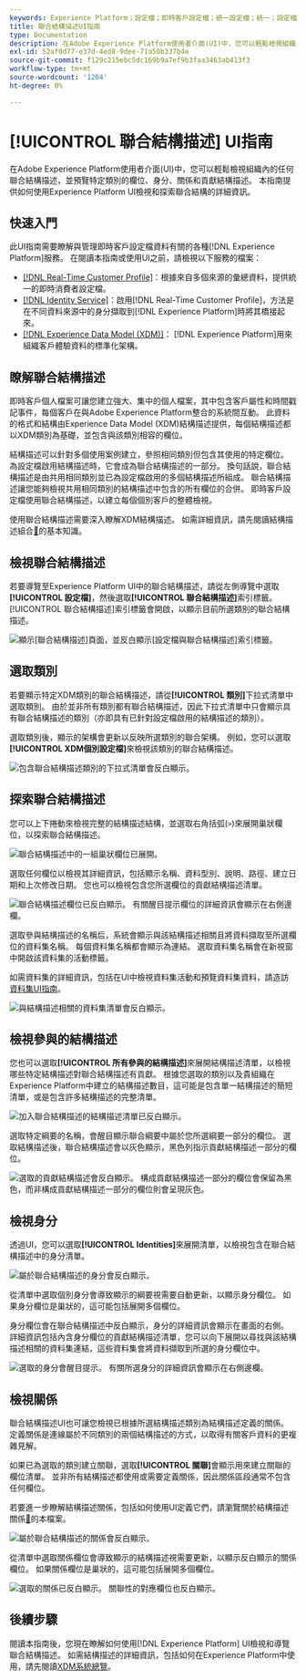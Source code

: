 ```yaml
---
keywords: Experience Platform；設定檔；即時客戶設定檔；統一設定檔；統一；設定檔；rtcp；啟用設定檔；啟用設定檔；聯合結構描述；聯合設定檔；聯合設定檔
title: 聯合結構描述UI指南
type: Documentation
description: 在Adobe Experience Platform使用者介面(UI)中，您可以輕鬆檢視組織內的任何聯合結構描述，並預覽特定類別的欄位、身分、關係和貢獻結構描述。 本指南提供如何使用Experience Platform UI檢視和探索聯合結構的詳細資訊。
exl-id: 52af0d77-e37d-4ed8-9dee-71a50b337b4e
source-git-commit: f129c215ebc5dc169b9a7ef9b3faa3463ab413f3
workflow-type: tm+mt
source-wordcount: '1204'
ht-degree: 0%

---
```


# [!UICONTROL 聯合結構描述] UI指南

在Adobe Experience Platform使用者介面(UI)中，您可以輕鬆檢視組織內的任何聯合結構描述，並預覽特定類別的欄位、身分、關係和貢獻結構描述。 本指南提供如何使用Experience Platform UI檢視和探索聯合結構的詳細資訊。

## 快速入門

此UI指南需要瞭解與管理即時客戶設定檔資料有關的各種[!DNL Experience Platform]服務。 在閱讀本指南或使用UI之前，請檢視以下服務的檔案：

* [[!DNL Real-Time Customer Profile]](../home.md)：根據來自多個來源的彙總資料，提供統一的即時消費者設定檔。
* [[!DNL Identity Service]](../../identity-service/home.md)：啟用[!DNL Real-Time Customer Profile]，方法是在不同資料來源中的身分擷取到[!DNL Experience Platform]時將其橋接起來。
* [[!DNL Experience Data Model (XDM)]](../../xdm/home.md)： [!DNL Experience Platform]用來組織客戶體驗資料的標準化架構。

## 瞭解聯合結構描述

即時客戶個人檔案可讓您建立強大、集中的個人檔案，其中包含客戶屬性和時間戳記事件，每個客戶在與Adobe Experience Platform整合的系統間互動。 此資料的格式和結構由Experience Data Model (XDM)結構描述提供，每個結構描述都以XDM類別為基礎，並包含與該類別相容的欄位。

結構描述可以針對多個使用案例建立，參照相同類別但包含其使用的特定欄位。 為設定檔啟用結構描述時，它會成為聯合結構描述的一部分。 換句話說，聯合結構描述是由共用相同類別並已為設定檔啟用的多個結構描述所組成。 聯合結構描述讓您能夠檢視共用相同類別的結構描述中包含的所有欄位的合併。 即時客戶設定檔使用聯合結構描述，以建立每個個別客戶的整體檢視。

使用聯合結構描述需要深入瞭解XDM結構描述。 如需詳細資訊，請先閱讀結構描述組合[&#128279;](../../xdm/schema/composition.md)的基本知識。

## 檢視聯合結構描述

若要導覽至Experience Platform UI中的聯合結構描述，請從左側導覽中選取&#x200B;**[!UICONTROL 設定檔]**，然後選取&#x200B;**[!UICONTROL 聯合結構描述]**&#x200B;索引標籤。 [!UICONTROL 聯合結構描述]索引標籤會開啟，以顯示目前所選類別的聯合結構描述。

![顯示[聯合結構描述]頁面，並反白顯示[設定檔與聯合結構描述]索引標籤。](../images/union-schema/landing.png)

## 選取類別

若要顯示特定XDM類別的聯合結構描述，請從&#x200B;**[!UICONTROL 類別]**&#x200B;下拉式清單中選取類別。 由於並非所有類別都有聯合結構描述，因此下拉式清單中只會顯示具有聯合結構描述的類別（亦即具有已針對設定檔啟用的結構描述的類別）。

選取類別後，顯示的架構會更新以反映所選類別的聯合架構。 例如，您可以選取&#x200B;**[!UICONTROL XDM個別設定檔]**&#x200B;來檢視該類別的聯合結構描述。

![包含聯合結構描述類別的下拉式清單會反白顯示。](../images/union-schema/class.png)

## 探索聯合結構描述

您可以上下捲動來檢視完整的結構描述結構，並選取右角括弧(`>`)來展開巢狀欄位，以探索聯合結構描述。

![聯合結構描述中的一組巢狀欄位已展開。](../images/union-schema/explore.png)

選取任何欄位以檢視其詳細資訊，包括顯示名稱、資料型別、說明、路徑、建立日期和上次修改日期。 您也可以檢視包含您所選欄位的貢獻結構描述清單。

![聯合結構描述欄位已反白顯示。 有關醒目提示欄位的詳細資訊會顯示在右側邊欄。](../images/union-schema/explore-field.png)

選取參與結構描述的名稱后，系統會顯示與該結構描述相關且將資料擷取至所選欄位的資料集名稱。 每個資料集名稱都會顯示為連結。 選取資料集名稱會在新視窗中開啟該資料集的活動標籤。

如需資料集的詳細資訊，包括在UI中檢視資料集活動和預覽資料集資料，請造訪[資料集UI指南](../../catalog/datasets/user-guide.md)。

![與結構描述相關的資料集清單會反白顯示。](../images/union-schema/datasets.png)

## 檢視參與的結構描述

您也可以選取&#x200B;**[!UICONTROL 所有參與的結構描述]**&#x200B;來展開結構描述清單，以檢視哪些特定結構描述對聯合結構描述有貢獻。 根據您選取的類別以及貴組織在Experience Platform中建立的結構描述數目，這可能是包含單一結構描述的簡短清單，或是包含許多結構描述的完整清單。

![加入聯合結構描述的結構描述清單已反白顯示。](../images/union-schema/contributing-schemas.png)

選取特定綱要的名稱，會醒目顯示聯合綱要中屬於您所選綱要一部分的欄位。 選取結構描述後，聯合結構描述會以灰色顯示，黑色列指示貢獻結構描述一部分的欄位。

![選取的貢獻結構描述會反白顯示。 構成貢獻結構描述一部分的欄位會保留為黑色，而非構成貢獻結構描述一部分的欄位則會呈現灰色。](../images/union-schema/select-schema.png)

## 檢視身分

透過UI，您可以選取&#x200B;**[!UICONTROL Identities]**&#x200B;來展開清單，以檢視包含在聯合結構描述中的身分清單。

![屬於聯合結構描述的身分會反白顯示。](../images/union-schema/identities.png)

從清單中選取個別身分會導致顯示的綱要視需要自動更新，以顯示身分欄位。 如果身分欄位是巢狀的，這可能包括展開多個欄位。

身分欄位會在聯合結構描述中反白顯示，身分的詳細資訊會顯示在畫面的右側。 詳細資訊包括內含身分欄位的貢獻結構描述清單，您可以向下展開以尋找與該結構描述相關的資料集連結，這些資料集會將資料擷取到所選的身分欄位中。

![選取的身分會醒目提示。 有關所選身分的詳細資訊會顯示在右側邊欄。](../images/union-schema/select-identity.png)

## 檢視關係

聯合結構描述UI也可讓您檢視已根據所選結構描述類別為結構描述定義的關係。 定義關係是連線屬於不同類別的兩個結構描述的方式，以取得有關客戶資料的更複雜見解。

如果已為選取的類別建立關聯，選取&#x200B;**[!UICONTROL 關聯]**&#x200B;會顯示用來建立關聯的欄位清單。 並非所有結構描述都使用或需要定義關係，因此關係區段通常不包含任何欄位。

若要進一步瞭解結構描述關係，包括如何使用UI定義它們，請瀏覽關於結構描述關係[&#128279;](../../xdm/tutorials/relationship-ui.md)的本檔案。

![屬於聯合結構描述的關係會反白顯示。](../images/union-schema/relationships.png)

從清單中選取關係欄位會導致顯示的結構描述視需要更新，以顯示反白顯示的關係欄位。 如果關係欄位是巢狀的，這可能包括展開多個欄位。

![選取的關係已反白顯示。 關聯性的對應欄位也反白顯示。](../images/union-schema/select-relationship.png)

## 後續步驟

閱讀本指南後，您現在瞭解如何使用[!DNL Experience Platform] UI檢視和導覽聯合結構描述。 如需結構描述的詳細資訊，包括如何在Experience Platform中使用，請先閱讀[XDM系統總覽](../../xdm/home.md)。
